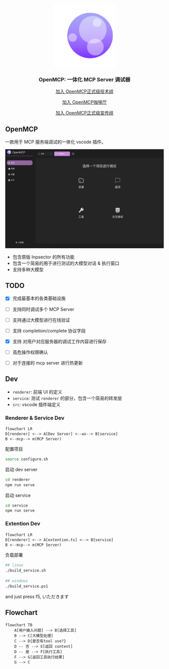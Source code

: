 <div align="center">

<img src="./renderer/public/images/openmcp.png" height="200px"/>

<h3>OpenMCP: 一体化 MCP Server 调试器</h3>

<a href="https://qm.qq.com/cgi-bin/qm/qr?k=C6ZUTZvfqWoI12lWe7L93cWa1hUsuVT0&jump_from=webapi&authKey=McW6B1ogTPjPDrCyGttS890tMZGQ1KB3QLuG4aqVNRaYp4vlTSgf2c6dMcNjMuBD" target="_blank">加入 OpenMCP正式级技术组</a>

<a href="https://qm.qq.com/q/qyVJ189OUg" target="_blank">加入 OpenMCP咖啡厅</a>

<a href="https://qm.qq.com/q/AO0sJS3r7U" target="_blank">加入 OpenMCP正式级宣传组</a>
</div>

## OpenMCP

一款用于 MCP 服务端调试的一体化 vscode 插件。

![](./icons/sreenshot.png)

- 包含原版 Inpsector 的所有功能
- 包含一个简易的用于进行测试的大模型对话 & 执行窗口
- 支持多种大模型


## TODO

- [x] 完成最基本的各类基础设施
- [ ] 支持同时调试多个 MCP Server
- [ ] 支持通过大模型进行在线验证
- [ ] 支持 completion/complete 协议字段
- [x] 支持 对用户对应服务器的调试工作内容进行保存
- [ ] 高危操作权限确认
- [ ] 对于连接的 mcp server 进行热更新


## Dev

- `renderer`: 前端 UI 的定义
- `service`: 测试 `renderer` 的部分，包含一个简易的转发层
- `src`: vscode 插件端定义

### Renderer & Service Dev

```mermaid
flowchart LR
D[renderer] <--> A[Dev Server] <--ws--> B[service]
B <--mcp--> m(MCP Server)
```

配置项目

```bash
source configure.sh
```

启动 dev server

```bash
cd renderer
npm run serve
```

启动 service

```bash
cd service
npm run serve
```


### Extention Dev

```mermaid
flowchart LR
D[renderer] <--> A[extention.ts] <--> B[service]
B <--mcp--> m(MCP Server)
```

负载部署
```bash
## linux 
./build_service.sh

## windows
./build_service.ps1
```

and just press f5, いただきます

## Flowchart


```mermaid
flowchart TB
    A[用户输入问题] --> B[选择工具]
    B --> C[大模型处理]
    C --> D{是否有tool use?}
    D -- 否 --> E[返回 content]
    D -- 是 --> F[执行工具]
    F --> G[返回工具执行结果]
    G --> C
```